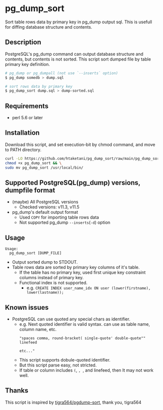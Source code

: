 pg_dump_sort
============

Sort table rows data by primary key in pg_dump output sql.
This is usefull for diffing database structure and contents.

## Description

PostgreSQL's pg_dump command can output database structure and contents,
but contents is not sorted.
This script sort dumped file by table primary key definition.

```sh
# pg_dump or pg_dumpall (not use `--inserts` option)
$ pg_dump somedb > dump.sql

# sort rows data by primary key
$ pg_dump_sort dump.sql > dump-sorted.sql
```

## Requirements

* perl 5.6 or later

## Installation

Download this script, and set execution-bit by chmod command, and move to PATH directory.

```sh
curl -LO https://github.com/htaketani/pg_dump_sort/raw/main/pg_dump_sort && \
chmod +x pg_dump_sort && \
sudo mv pg_dump_sort /usr/local/bin/
```

## Supported PostgreSQL(pg_dump) versions, dumpfile format

* (maybe) All PostgreSQL versions
    * Checked versions: v11.3, v11.5
* pg_dump's default output format
    * Used `COPY` for importing table rows data
    * Not supported pg_dump `--inserts`(`-d`) option

## Usage

```
Usage:
  pg_dump_sort [DUMP_FILE]
```

* Output sorted dump to STDOUT.
* Table rows data are sorted by primary key columns of it's table.
    * If the table has no primary key, used first unique key constraint columns instead of primary key.
    * Functional index is not supported.
        * e.g. `CREATE INDEX user_name_idx ON user (lower(firstname), lower(lastname));`

## Known issues

* PostgreSQL can use quoted any special chars as identifier.
    * e.g. Next quoted identifier is valid syntax. can use as table name, column name, etc.
        ```
        "spaces comma, round-bracket( single-quote' double-quote"" linefeed

        etc..."
        ```
    * This script supports dobule-quoted identifier.
    * But this script parse easy, not stricted.
    * If table or column includes `(`, `, `, and linefeed, then It may not work well.

## Thanks

This script is inspired by [tigra564/pgdump-sort](https://github.com/tigra564/pgdump-sort),
thank you, tigra564

